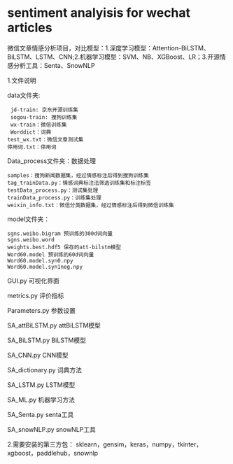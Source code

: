 # sentiment analyisis for wechat articles

微信文章情感分析项目，对比模型：1.深度学习模型：Attention-BiLSTM、BiLSTM、LSTM、CNN;2.机器学习模型：SVM、NB、XGBoost、LR；3.开源情感分析工具：Senta、SnowNLP

1.文件说明

data文件夹:

     jd-train: 京东开源训练集
     sogou-train: 搜狗训练集
     wx-train：微信训练集
     Worddict：词典       
	test_wx.txt：微信文章测试集
    停用词.txt：停用词
	
Data_process文件夹：数据处理

	samples：搜狗新闻数据集，经过情感标注后得到搜狗训练集
	tag_trainData.py：情感词典标注法筛选训练集和标注标签
	testData_process.py：测试集处理
	trainData_process.py：训练集处理
	weixin_info.txt：微信分类数据集，经过情感标注后得到微信训练集
	
model文件夹：

	sgns.weibo.bigram 预训练的300d词向量
	sgns.weibo.word    
	weights.best.hdf5 保存的att-bilstm模型
	Word60.model 预训练的60d词向量
	Word60.model.syn0.npy
	Word60.model.syn1neg.npy
	
GUI.py 可视化界面

metrics.py 评价指标

Parameters.py 参数设置

SA_attBiLSTM.py attBiLSTM模型

SA_BiLSTM.py BiLSTM模型

SA_CNN.py CNN模型

SA_dictionary.py 词典方法

SA_LSTM.py LSTM模型

SA_ML.py 机器学习方法

SA_Senta.py senta工具

SA_snowNLP.py snowNLP工具

2.需要安装的第三方包：
sklearn，gensim，keras，numpy，tkinter，xgboost，paddlehub，snownlp

